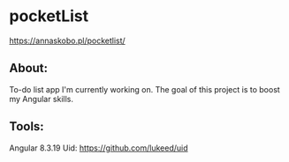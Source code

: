 # pocketList
https://annaskobo.pl/pocketlist/

## About:
To-do list app I'm currently working on. The goal of this project is to boost my Angular skills.

## Tools:
Angular 8.3.19
Uid: https://github.com/lukeed/uid
